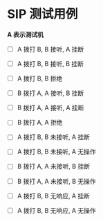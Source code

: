 SIP 测试用例
====================================================================================================


**A 表示测试机**


- [ ] A 拨打 B, B 接听, A 挂断
- [ ] A 拨打 B, B 接听, B 挂断
- [ ] A 拨打 B, B 拒绝
- [ ] B 拨打 A, A 接听, B 挂断
- [ ] B 拨打 A, A 接听, A 挂断
- [ ] B 拨打 A, A 拒绝


- [ ] A 拨打 B, B 未接听, A 挂断
- [ ] A 拨打 B, B 未接听, A 无操作
- [ ] B 拨打 A, A 未接听, B 挂断
- [ ] B 拨打 A, A 未接听, B 无操作


- [ ] A 拨打 B, B 无响应, A 挂断
- [ ] A 拨打 B, B 无响应, A 无操作


<!-- vim:set tw=100 ts=4 sw=4 et: -->
